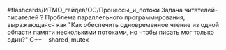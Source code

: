 #flashcards/ИТМО_гейдев/ОС/Процессы_и_потоки 
Задача читателей-писателей
?
Проблема параллельного программирования, выражающаяся как "Как обеспечить одновременное чтение из одной области памяти несколькими потоками, но чтобы писать мог только один?"
C++ - shared_mutex